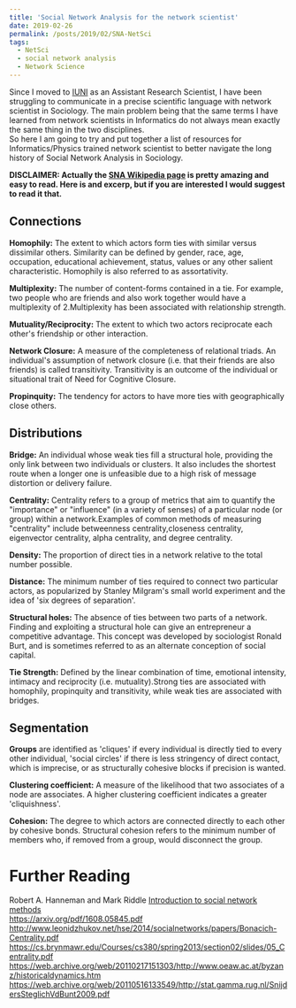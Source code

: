 ```yaml
---
title: 'Social Network Analysis for the network scientist'
date: 2019-02-26
permalink: /posts/2019/02/SNA-NetSci
tags:
  - NetSci
  - social network analysis
  - Network Science
---
```

Since I moved to [IUNI](iuni.iu.edu) as an Assistant Research Scientist, I have been struggling to communicate in a precise scientific language with network scientist in Sociology. The main problem being that the same terms I have learned from network scientists in Informatics do not always mean exactly the same thing in the two disciplines.  
So here I am going to try and put together a list of resources for Informatics/Physics trained network scientist to better navigate the long history of Social Network Analysis in Sociology.  

**DISCLAIMER: Actually the [SNA Wikipedia page](https://en.wikipedia.org/wiki/Social_network_analysis) is pretty amazing and easy to read. Here is and excerp, but if you are interested I would suggest to read it that.**

## Connections

**Homophily:** The extent to which actors form ties with similar versus dissimilar others. Similarity can be defined by gender, race, age, occupation, educational achievement, status, values or any other salient characteristic. Homophily is also referred to as assortativity.

**Multiplexity:** The number of content-forms contained in a tie. For example, two people who are friends and also work together would have a multiplexity of 2.Multiplexity has been associated with relationship strength.

**Mutuality/Reciprocity:** The extent to which two actors reciprocate each other's friendship or other interaction.

**Network Closure:** A measure of the completeness of relational triads. An individual's assumption of network closure (i.e. that their friends are also friends) is called transitivity. Transitivity is an outcome of the individual or situational trait of Need for Cognitive Closure.

**Propinquity:** The tendency for actors to have more ties with geographically close others.
## Distributions

**Bridge:** An individual whose weak ties fill a structural hole, providing the only link between two individuals or clusters. It also includes the shortest route when a longer one is unfeasible due to a high risk of message distortion or delivery failure.

**Centrality:** Centrality refers to a group of metrics that aim to quantify the "importance" or "influence" (in a variety of senses) of a particular node (or group) within a network.Examples of common methods of measuring "centrality" include betweenness centrality,closeness centrality, eigenvector centrality, alpha centrality, and degree centrality.

**Density:** The proportion of direct ties in a network relative to the total number possible.

**Distance:** The minimum number of ties required to connect two particular actors, as popularized by Stanley Milgram's small world experiment and the idea of 'six degrees of separation'.

**Structural holes:** The absence of ties between two parts of a network. Finding and exploiting a structural hole can give an entrepreneur a competitive advantage. This concept was developed by sociologist Ronald Burt, and is sometimes referred to as an alternate conception of social capital.

**Tie Strength:** Defined by the linear combination of time, emotional intensity, intimacy and reciprocity (i.e. mutuality).Strong ties are associated with homophily, propinquity and transitivity, while weak ties are associated with bridges.
## Segmentation

**Groups** are identified as 'cliques' if every individual is directly tied to every other individual, 'social circles' if there is less stringency of direct contact, which is imprecise, or as structurally cohesive blocks if precision is wanted.

**Clustering coefficient:** A measure of the likelihood that two associates of a node are associates. A higher clustering coefficient indicates a greater 'cliquishness'.

**Cohesion:** The degree to which actors are connected directly to each other by cohesive bonds. Structural cohesion refers to the minimum number of members who, if removed from a group, would disconnect the group.

# Further Reading
Robert A. Hanneman and Mark Riddle [Introduction to social network methods](http://faculty.ucr.edu/~hanneman/nettext/index.html)  
https://arxiv.org/pdf/1608.05845.pdf  
http://www.leonidzhukov.net/hse/2014/socialnetworks/papers/Bonacich-Centrality.pdf  
https://cs.brynmawr.edu/Courses/cs380/spring2013/section02/slides/05_Centrality.pdf  
https://web.archive.org/web/20110217151303/http://www.oeaw.ac.at/byzanz/historicaldynamics.htm  
https://web.archive.org/web/20110516133549/http://stat.gamma.rug.nl/SnijdersSteglichVdBunt2009.pdf  

